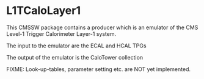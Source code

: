 # L1TCaloLayer1

This CMSSW package contains a producer which is an emulator of the CMS Level-1 Trigger Calorimeter Layer-1 system.

The input to the emulator are the ECAL and HCAL TPGs

The output of the emulator is the CaloTower collection

FIXME: Look-up-tables, parameter setting etc. are NOT yet implemented.
